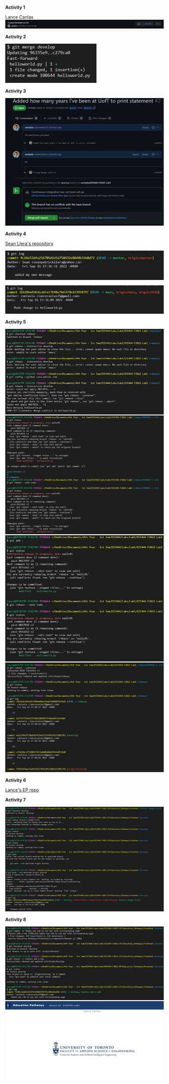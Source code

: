 **Activity 1**

Lance Canlas
![](images/Activity1.jpg)

**Activity 2**

![](images/Activity2.jpg)

**Activity 3**

![](images/Activity3.jpg)

**Activity 4**

[Sean Llera's repository](https://github.com/ayshon/ECE444-F2022-Lab1)

![](images/Activity4_sean.jpg)

![](images/Activity4_lance.jpg)

**Activity 5**

![](images/Activity5a.jpg)
![](images/Activity5b.jpg)
![](images/Activity5c.jpg)
![](images/Activity5d.jpg)

**Activity 6**

[Lance's EP repo](https://github.com/canlasla/ECE444-F2022-EP)

**Activity 7**

![](images/Activity7.jpg)

**Activity 8**

![](images/Activity8a.jpg)
![](images/Activity8b.jpg)
